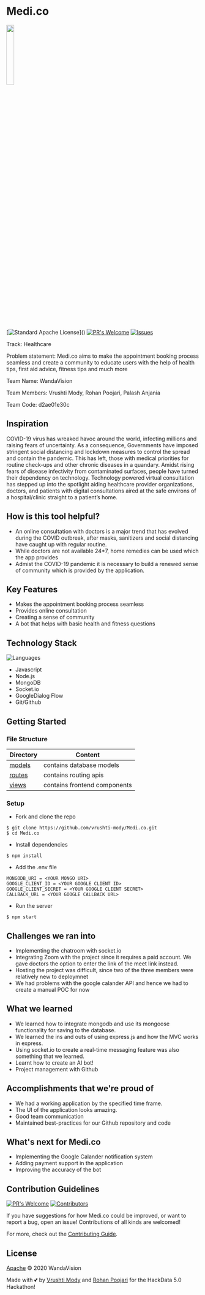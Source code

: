 # Medi.co

<img src="https://www.onlinelogomaker.com/blog/wp-content/uploads/2017/07/medical-logo.jpg" width=20%>



[![Standard Apache License](https://img.shields.io/apm/l/atomic-design-ui.svg?)]() 
[![PR's Welcome](https://img.shields.io/badge/PRs-welcome-brightgreen.svg?style=flat)](https://github.com/vrushti-mody/Medi.co/pulls)
[![Issues](https://img.shields.io/github/issues-raw/vrushti-mody/Medi.co)](https://github.com/vrushti-mody/Medi.co/issues) 

Track: Healthcare

Problem statement: Medi.co aims to make the appointment booking process seamless and create a community to educate users with the help of health tips, first aid advice, fitness tips and much more

Team Name: WandaVision

Team Members: Vrushti Mody, Rohan Poojari, Palash Anjania

Team Code: d2ae01e30c

## Inspiration 
COVID-19 virus has wreaked havoc around the world, infecting millions and raising fears of uncertainty. As a consequence, Governments have imposed stringent social distancing and lockdown measures to control the spread and contain the pandemic. This has left, those with medical priorities for routine check-ups and other chronic diseases in a quandary. Amidst rising fears of disease infectivity from contaminated surfaces, people have turned their dependency on technology. Technology powered virtual consultation has stepped up into the spotlight aiding healthcare provider organizations, doctors, and patients with digital consultations aired at the safe environs of a hospital/clinic straight to a patient’s home.  

## How is this tool helpful?

- An online consultation with doctors is a major trend that has evolved during the COVID outbreak, after masks, sanitizers and social distancing have caught up with regular routine.
- While doctors are not available 24*7, home remedies can be used which the app provides
- Admist the COVID-19 pandemic it is necessary to build a renewed sense of community which is provided by the application.

## Key Features

- Makes the appointment booking process seamless
- Provides online consultation
- Creating a sense of community
- A bot that helps with basic health and fitness questions

## Technology Stack
![Languages](https://img.shields.io/github/languages/count/vrushti-mody/Productive.ly)
- Javascript
- Node.js
- MongoDB
- Socket.io
- GoogleDialog Flow
- Git/Github

## Getting Started

### File Structure

| Directory                                                                                         | Content                      |
| --------------------------------------------------------------------------------------------------| ---------------------------- |
| [models](https://github.com/vrushti-mody/Medi.co/tree/master/models) | contains database models |
| [routes](https://github.com/vrushti-mody/Medi.co/tree/master/routes)   | contains routing apis         |
| [views](https://github.com/vrushti-mody/Medi.co/tree/master/views)         | contains frontend components |

### Setup

- Fork and clone the repo

```
$ git clone https://github.com/vrushti-mody/Medi.co.git
$ cd Medi.co
```

- Install dependencies

```
$ npm install
```

- Add the .env file
```
MONGODB_URI = <YOUR MONGO URI>
GOOGLE_CLIENT_ID = <YOUR GOOGLE CLIENT ID>
GOOGLE_CLIENT_SECRET = <YOUR GOOGLE CLIENT SECRET>
CALLBACK_URL = <YOUR GOOGLE CALLBACK URL>

```

- Run the server 

```
$ npm start
```

## Challenges we ran into

- Implementing the chatroom with socket.io
- Integrating Zoom with the project since it requires a paid account. We gave doctors the option to enter the link of the meet link instead.
- Hosting the project was difficult, since two of the three members were relatively new to deploymnet
- We had problems with the google calander API and hence we had to create a manual POC for now

## What we learned

- We learned how to integrate mongodb and use its mongoose functionality for saving to the database.
- We learned the ins and outs of using express.js and how the MVC works in express.
- Using socket.io to create a real-time messaging feature was also something that we learned.
- Learnt how to create an AI bot!
- Project management with Github

## Accomplishments that we're proud of

- We had a working application by the specified time frame.
- The UI of the application looks amazing.
- Good team communication
- Maintained best-practices for our Github repository and code

## What's next for Medi.co

- Implementing the Google Calander notification system
- Adding payment support in the application
- Improving the accuracy of the bot


## Contribution Guidelines
[![PR's Welcome](https://img.shields.io/github/issues-pr-raw/vrushti-mody/Medi.co)]()
[![Contributors](https://img.shields.io/github/contributors/vrushti-mody/Medi.co)]()

If you have suggestions for how Medi.co could be improved, or want to report a bug, open an issue! Contributions of all kinds are welcomed!

For more, check out the [Contributing Guide](./CONTRIBUTING.md).

## License

[Apache](LICENSE) © 2020 WandaVision

Made with 💕 by [Vrushti Mody](https://github.com/vrushti-mody) and [Rohan Poojari](https://github.com/RoRogers7) for the HackData 5.0 Hackathon!

